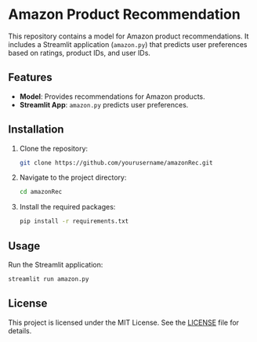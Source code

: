 # Amazon Product Recommendation

This repository contains a model for Amazon product recommendations. It includes a Streamlit application (`amazon.py`) that predicts user preferences based on ratings, product IDs, and user IDs.

## Features

- **Model**: Provides recommendations for Amazon products.
- **Streamlit App**: `amazon.py` predicts user preferences.

## Installation

1. Clone the repository:
    ```bash
    git clone https://github.com/yourusername/amazonRec.git
    ```
2. Navigate to the project directory:
    ```bash
    cd amazonRec
    ```
3. Install the required packages:
    ```bash
    pip install -r requirements.txt
    ```

## Usage

Run the Streamlit application:
```bash
streamlit run amazon.py
```

## License

This project is licensed under the MIT License. See the [LICENSE](LICENSE) file for details.
